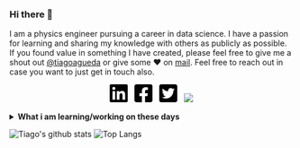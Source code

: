 ### Hi there 👋

I am a physics engineer pursuing a career in data science. I have a passion for learning and sharing my knowledge with others as publicly as possible.
If you found value in something I have created, please feel free to give me a shout out [@tiagoagueda](https://twitter.com/tiagoagueda/) or give some ♥ on [mail](mailto:tiago.agueda@gmail.com). Feel free to reach out in case you want to just get in touch also.

<p align='center'>
<a href="https://www.linkedin.com/in/tiagoagueda/"><img height="32" src="https://github.com/tiagoagueda/tiagoagueda/blob/main/linkedin.png?raw=true"></a>&nbsp;&nbsp;
<a href="https://www.facebook.com/tiagoagueda/"><img height="32" src="https://github.com/tiagoagueda/tiagoagueda/blob/main/facebook.png?raw=true"></a>&nbsp;&nbsp;
<a href="https://twitter.com/tiagoagueda/"><img height="32" src="https://github.com/tiagoagueda/tiagoagueda/blob/main/twitter.png?raw=true"></a>&nbsp;&nbsp;
<a href="mailto:tiago.agueda@gmail.com"><img height="32" src="https://github.com/tiagoagueda/tiagoagueda/blob/main/envelove.png?raw=true"></a>
</p>

<details>
 <summary><strong>What i am learning/working on these days</strong></summary>
 <ul>
   <li> Looking for a paying job</li>
   <li> Playing around with R</li>
   <li> Building <a href="https://www.tiagoagueda.com">my site</a> </li>
  </ul>
</details>

![Tiago's github stats](https://github-readme-stats.vercel.app/api?username=tiagoagueda&hide=contribs,prs&show_icons=true&hide_border=true&title_color=000)
![Top Langs](https://github-readme-stats.vercel.app/api/top-langs/?username=tiagoagueda&layout=compact&hide_border=true)